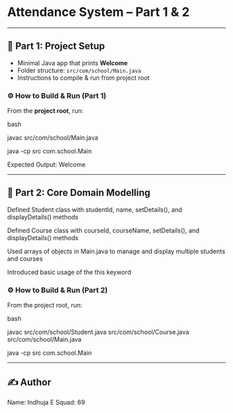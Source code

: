 # Attendance System – Part 1 & 2

---

## 📌 Part 1: Project Setup
- Minimal Java app that prints **Welcome**
- Folder structure: `src/com/school/Main.java`
- Instructions to compile & run from project root

### ⚙️ How to Build & Run (Part 1)
From the **project root**, run:

bash

javac src/com/school/Main.java

java -cp src com.school.Main


Expected Output:
Welcome

---
## 📌 Part 2: Core Domain Modelling
Defined Student class with studentId, name, setDetails(), and displayDetails() methods

Defined Course class with courseId, courseName, setDetails(), and displayDetails() methods

Used arrays of objects in Main.java to manage and display multiple students and courses

Introduced basic usage of the this keyword

### ⚙️ How to Build & Run (Part 2)
From the project root, run:

bash

javac src/com/school/Student.java src/com/school/Course.java src/com/school/Main.java

java -cp src com.school.Main


---
## ✍️ Author
Name: Indhuja E
Squad: 69